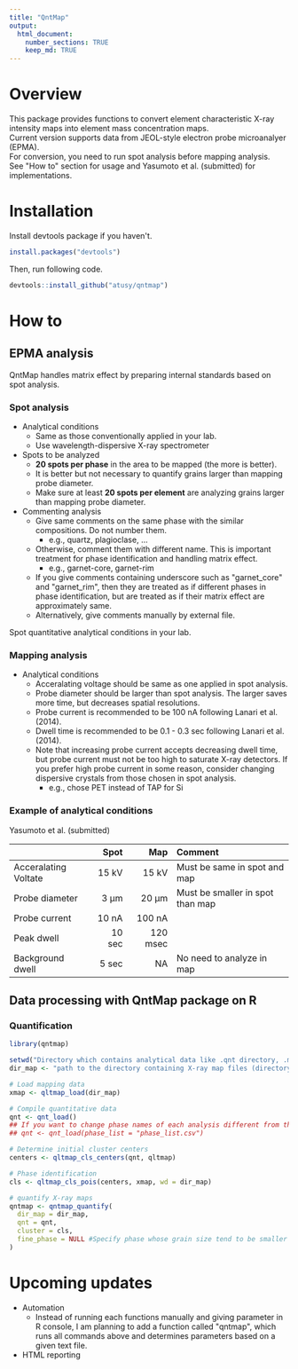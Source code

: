 ```yaml
---
title: "QntMap"
output: 
  html_document: 
    number_sections: TRUE
    keep_md: TRUE
---
```




# Overview

This package provides functions to convert element characteristic X-ray intensity maps into element mass concentration maps.  
Current version supports data from JEOL-style electron probe microanalyer (EPMA).  
For conversion, you need to run spot analysis before mapping analysis.  
See "How to" section for usage and Yasumoto et al. (submitted) for implementations.

# Installation

Install devtools package if you haven't.


```r
install.packages("devtools")
```

Then, run following code.


```r
devtools::install_github("atusy/qntmap")
```

# How to

## EPMA analysis

QntMap handles matrix effect by preparing internal standards based on spot analysis.


### Spot analysis

- Analytical conditions
    - Same as those conventionally applied in your lab.
    - Use wavelength-dispersive X-ray spectrometer
- Spots to be analyzed
    - **20 spots per phase** in the area to be mapped (the more is better).
    - It is better but not necessary to quantify grains larger than mapping probe diameter.
    - Make sure at least **20 spots per element** are analyzing grains larger than mapping probe diameter.
- Commenting analysis
    - Give same comments on the same phase with the similar compositions. Do not number them.
      - e.g., quartz, plagioclase, ...
    - Otherwise, comment them with different name. This is important treatment for phase identification and handling matrix effect.
      - e.g., garnet-core, garnet-rim
    - If you give comments containing underscore such as "garnet_core" and "garnet_rim", then they are treated as if different phases in phase identification, but are treated as if their matrix effect are approximately same. 
    - Alternatively, give comments manually by external file.
    
Spot quantitative analytical conditions in your lab.

### Mapping analysis

- Analytical conditions
    - Acceralating voltage should be same as one applied in spot analysis.
    - Probe diameter should be larger than spot analysis. The larger saves more time, but decreases spatial resolutions.
    - Probe current is recommended to be 100 nA following Lanari et al. (2014).
    - Dwell time is recommended to be 0.1 - 0.3 sec following Lanari et al. (2014).
    - Note that increasing probe current accepts decreasing dwell time, but probe current must not be too high to saturate X-ray detectors. If you prefer high probe current in some reason, consider changing dispersive crystals from those chosen in spot analysis.
        - e.g., chose PET instead of TAP for Si


### Example of analytical conditions

Yasumoto et al. (submitted)

|                     | Spot  | Map     | Comment                         |
|:--------------------|------:|--------:|:--------------------------------|
|Acceralating Voltate | 15 kV | 15 kV   | Must be same in spot and map    |
|Probe diameter       | 3 μm  | 20 μm   | Must be smaller in spot than map|
|Probe current        | 10 nA | 100 nA  |                                 |
|Peak dwell           | 10 sec| 120 msec|                                 |
|Background dwell     |  5 sec| NA      | No need to analyze in map       |


## Data processing with QntMap package on R

### Quantification


```r
library(qntmap)

setwd("Directory which contains analytical data like .qnt directory, .map directory, and so on")
dir_map <- "path to the directory containing X-ray map files (directory containing 1_map.txt, 2_map.txt, and so on)"

# Load mapping data
xmap <- qltmap_load(dir_map)

# Compile quantitative data
qnt <- qnt_load()
## If you want to change phase names of each analysis different from those determined preliminary given during EPMA analysis, prepare csv file that indicates phase name, and input its path to phase_list parameter.
## qnt <- qnt_load(phase_list = "phase_list.csv")

# Determine initial cluster centers
centers <- qltmap_cls_centers(qnt, qltmap)

# Phase identification
cls <- qltmap_cls_pois(centers, xmap, wd = dir_map)

# quantify X-ray maps
qntmap <- qntmap_quantify(
  dir_map = dir_map,
  qnt = qnt,
  cluster = cls,
  fine_phase = NULL #Specify phase whose grain size tend to be smaller than mapping probe diameter.
)
```

# Upcoming updates

- Automation
    - Instead of running each functions manually and giving parameter in R console, 
      I am planning to add a function called "qntmap", 
      which runs all commands above and determines parameters based on a given text file.
- HTML reporting


